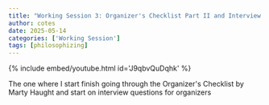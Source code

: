 ```yaml
---
title: "Working Session 3: Organizer's Checklist Part II and Interview Questions"
author: cotes
date: 2025-05-14
categories: ['Working Session']
tags: [philosophizing]
---
```


{% include embed/youtube.html id='J9qbvQuDqhk' %}

The one where I start finish going through the Organizer's Checklist by Marty Haught and start on interview questions for organizers
